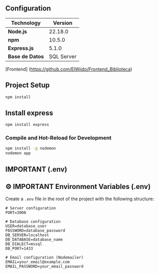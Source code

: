 ## Configuration

| Technology   | Version   |
|--------------|-----------|
| **Node.js**  | 22.18.0   |
| **npm**      | 10.5.0    |
| **Express.js** | 5.1.0   |
| **Base de Datos** | SQL Server |



[Frontend] (https://github.com/ElWiido/Frontend_Biblioteca)

## Project Setup

```sh
npm install
```

## Install express

```sh
npm install express
```


### Compile and Hot-Reload for Development

```sh
npm install -g nodemon
nodemon app
```

## IMPORTANT (.env)

## ⚙️ IMPORTANT Environment Variables (.env)

Create a `.env` file in the root of the project with the following structure:

```env
# Server configuration
PORT=3000

# Database configuration
USER=database_user
PASSWORD=database_password
DB_SERVER=localhost
DB_DATABASE=database_name
DB_DIALECT=mssql
DB_PORT=1433

# Email configuration (Nodemailer)
EMAIL=your_email@example.com
EMAIL_PASSWORD=your_email_password
